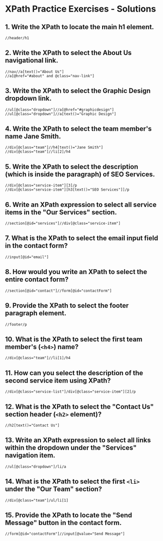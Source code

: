 # XPath Practice Exercises - Solutions

## 1. Write the XPath to locate the main **h1** element.
```xpath
//header/h1
```

## 2. Write the XPath to select the **About Us** navigational link.
```xpath
//nav//a[text()="About Us"]
//a[@href="#about" and @class="nav-link"]
```

## 3. Write the XPath to select the **Graphic Design** dropdown link.
```xpath
//ul[@class="dropdown"]//a[@href="#graphicdesign"]
//ul[@class="dropdown"]//a[text()="Graphic Design"]
```

## 4. Write the XPath to select the team member's name **Jane Smith**.
```xpath
//div[@class="team"]//h4[text()="Jane Smith"]
//div[@class="team"]//li[2]/h4
```

## 5. Write the XPath to select the description (which is inside the paragraph) of **SEO Services**.
```xpath
//div[@class="service-item"][3]/p
//div[@class="service-item"][h3[text()="SEO Services"]]/p
```

## 6. Write an XPath expression to select all service items in the "**Our Services**" section.
```xpath
//section[@id="services"]//div[@class="service-item"]
```

## 7. What is the XPath to select the **email input field** in the contact form?
```xpath
//input[@id="email"]
```

## 8. How would you write an XPath to select the **entire contact form**?
```xpath
//section[@id="contact"]//form[@id="contactForm"]
```

## 9. Provide the XPath to select the **footer paragraph element**.
```xpath
//footer/p
```

## 10. What is the XPath to select the **first team member**'s (`<h4>`) name?
```xpath
//div[@class="team"]//li[1]/h4
```

## 11. How can you select the description of the **second service** item using XPath?
```xpath
//div[@class="service-list"]/div[@class="service-item"][2]/p
```

## 12. What is the XPath to select the "Contact Us" section header (`<h2>` element)?
```xpath
//h2[text()="Contact Us"]
```

## 13. Write an XPath expression to select all links within the dropdown under the "Services" navigation item.
```xpath
//ul[@class="dropdown"]/li/a
```

## 14. What is the XPath to select the first `<li>` under the "Our Team" section?
```xpath
//div[@class="team"]/ul/li[1]
```

## 15. Provide the XPath to locate the "Send Message" button in the contact form.
```xpath
//form[@id="contactForm"]//input[@value="Send Message"]
```
